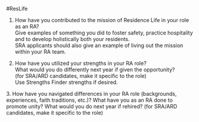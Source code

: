 #ResLife
1. How have you contributed to the mission of Residence Life in your role as an RA?  
 Give examples of something you did to foster safety, practice hospitality and to develop holistically both your residents.  
 SRA applicants should also give an example of living out the mission within your RA team.
 
 2. How have you utilized your strengths in your RA role?  
What would you do differently next year if given the opportunity?   
(for SRA/ARD candidates, make it specific to the role)  
Use Strengths Finder strengths if desired.

3. How have you navigated differences in your RA role (backgrounds, experiences, faith traditions, etc.)?  What have you as an RA done to promote unity?  What would you do next year if rehired? (for SRA/ARD candidates, make it specific to the role)